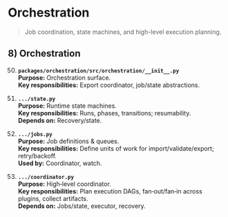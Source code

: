 # Orchestration

> Job coordination, state machines, and high-level execution planning.

## 8) Orchestration

50) **`packages/orchestration/src/orchestration/__init__.py`**  
**Purpose:** Orchestration surface.  
**Key responsibilities:** Export coordinator, job/state abstractions.

51) **`.../state.py`**  
**Purpose:** Runtime state machines.  
**Key responsibilities:** Runs, phases, transitions; resumability.  
**Depends on:** Recovery/state.

52) **`.../jobs.py`**  
**Purpose:** Job definitions & queues.  
**Key responsibilities:** Define units of work for import/validate/export; retry/backoff.  
**Used by:** Coordinator, watch.

53) **`.../coordinator.py`**  
**Purpose:** High‑level coordinator.  
**Key responsibilities:** Plan execution DAGs, fan‑out/fan‑in across plugins, collect artifacts.  
**Depends on:** Jobs/state, executor, recovery.